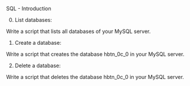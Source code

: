 SQL - Introduction

0. List databases: 

Write a script that lists all databases of your MySQL server.

1. Create a database:

Write a script that creates the database hbtn_0c_0 in your MySQL server.

2. Delete a database:

Write a script that deletes the database hbtn_0c_0 in your MySQL server.